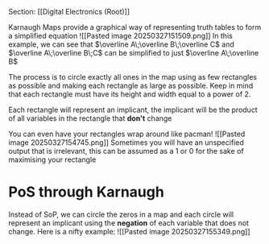 Section: [[Digital Electronics (Root)]]

Karnaugh Maps provide a graphical way of representing truth tables to form a simplified equation
![[Pasted image 20250327151509.png]]
In this example, we can see that  $\overline A\;\overline B\;\overline C$ and $\overline A\;\overline B\;C$ can be simplified to just $\overline A\;\overline B$

The process is to circle exactly all ones in the map using as few rectangles as possible and making each rectangle as large as possible. Keep in mind that each rectangle must have its height and width equal to a power of 2.

Each rectangle will represent an implicant, the implicant will be the product of all variables in the rectangle that **don't** change

You can even have your rectangles wrap around like pacman!
![[Pasted image 20250327154745.png]]
Sometimes you will have an unspecified output that is irrelevant, this can be assumed as a 1 or 0 for the sake of maximising your rectangle
# PoS through Karnaugh

Instead of SoP, we can circle the zeros in a map and each circle will represent an implicant using the **negation** of each variable that does not change. Here is a nifty example:
![[Pasted image 20250327155349.png]]
